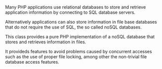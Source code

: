 Many PHP applications use relational databases to store and retrieve application information by connecting to SQL database servers.

Alternatively applications can also store information in file base databases that do not require the use of SQL, the so called noSQL databases.

This class provides a pure PHP implementation of a noSQL database that stores and retrieves information in files.

It provideds features to avoid problems caused by concurrent accesses such as the use of proper file locking, among other the non-trivial file database access features.
